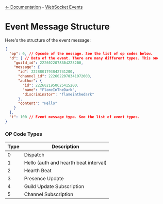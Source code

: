 [<- Documentation](../README.md) - [WebSocket Events](README.md)

# Event Message Structure

Here's the structure of the event message:

```json
{
  "op": 0, // Opcode of the message. See the list of op codes below.
  "d": { // Data of the event. There are many different types. This one is the New Message Event.
    "guild_id": 2226022078304223200,
    "message": {
      "id": 2228801793842741200,
      "channel_id": 2226022078341972000,
      "author": {
        "id": 2226021950625415200,
        "name": "FlameInTheDark",
        "discriminator": "flameinthedark"
      },
      "content": "Hello"
    }
  },
  "t": 100 // Event message type. See the list of event types.
}
```

### OP Code Types
| Type | Description                           |
|------|---------------------------------------|
| 0    | Dispatch                              |
| 1    | Hello (auth and hearth beat interval) |
| 2    | Hearth Beat                           |
| 3    | Presence Update                       |
| 4    | Guild Update Subscription             |
| 5    | Channel Subscription                  |